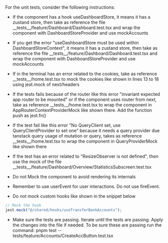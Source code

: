 For the unit tests, consider the following instructions:

- If the component has a hook useDashboardStore, it means it has a zustand store, then take as reference the file \_\_tests\_\_/feature/Dashboard/Dashboard.test.tsx and wrap the component with DashboardStoreProvider and use mockAccounts

- If you get the error "useDashboardStore must be used within DashboardStoreContext", it means it has a zustand store, then take as reference the file \_\_tests\_\_/feature/Dashboard/Dashboard.test.tsx and wrap the component with DashboardStoreProvider and use mockAccounts
- If in the terminal has an error related to the cookies, take as reference \_\_tests\_\_/home.test.tsx to mock the cookies like shown in lines 13 to 18 using jest.mock of next/headers

- If the tests fails because of the router like this error "invariant expected app router to be mounted" or if the component uses router from next, take as reference \_\_tests\_\_/home.test.tsx to wrap the component in AppRouterContextProviderMock like shown there. Add the function push as jest.fn()

- If the test fail like this error "No QueryClient set, use QueryClientProvider to set one" because it needs a query provider due tanstack query usage of mutation or query, takes as reference \_\_tests\_\_/home.test.tsx to wrap the component in QueryProviderMock like shown there

- If the test has an error related to "ResizeObserver is not defined", then use the mock of the file \_\_tests\_\_/feature/Dashboard/Overview/StatisticsSubscreen.test.tsx

- Do not Mock the component to avoid rendering its internals

- Remember to use userEvent for user interactions. Do not use fireEvent.

- Do not mock custom hooks like shown in the snippet below

```typescript
// Mock the hook
jest.mock("@/shared/hooks/useTransferBankAccounts");
```

- Make sure the tests are passing. Iterate until the tests are passing. Apply the changes into the file if needed. To be sure these are passing run the command: pnpm test -- tests/feature/Accounts/CreateAccButton.test.tsx
